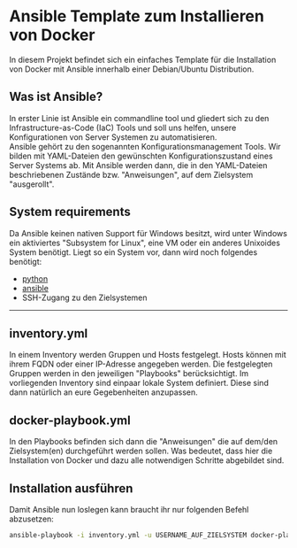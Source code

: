 # Ansible Template zum Installieren von Docker
In diesem Projekt befindet sich ein einfaches Template für die Installation von Docker mit Ansible innerhalb einer Debian/Ubuntu Distribution.

## Was ist Ansible?
In erster Linie ist Ansible ein commandline tool und gliedert sich zu den Infrastructure-as-Code (IaC) Tools und soll uns helfen, unsere Konfigurationen von Server Systemen zu automatisieren.  
Ansible gehört zu den sogenannten Konfigurationsmanagement Tools. Wir bilden mit YAML-Dateien den gewünschten Konfigurationszustand eines Server Systems ab.
Mit Ansible werden dann, die in den YAML-Dateien beschriebenen Zustände bzw. "Anweisungen", auf dem Zielsystem "ausgerollt".

## System requirements
Da Ansible keinen nativen Support für Windows besitzt, wird unter Windows ein aktiviertes "Subsystem for Linux", eine VM oder ein anderes Unixoides System benötigt.
Liegt so ein System vor, dann wird noch folgendes benötigt:

* [python](https://www.python.org/)
* [ansible](https://docs.ansible.com/ansible/latest/installation_guide/index.html)
* SSH-Zugang zu den Zielsystemen

---

## inventory.yml
In einem Inventory werden Gruppen und Hosts festgelegt. Hosts können mit ihrem FQDN oder einer IP-Adresse angegeben werden. Die festgelegten Gruppen werden in den jeweiligen "Playbooks" berücksichtigt. 
Im vorliegenden Inventory sind einpaar lokale System definiert. 
Diese sind dann natürlich an eure Gegebenheiten anzupassen.

## docker-playbook.yml
In den Playbooks befinden sich dann die "Anweisungen" die auf dem/den Zielsystem(en) durchgeführt werden sollen.
Was bedeutet, dass hier die Installation von Docker und dazu alle notwendigen Schritte abgebildet sind.

## Installation ausführen
Damit Ansible nun loslegen kann braucht ihr nur folgenden Befehl abzusetzen:

```bash
ansible-playbook -i inventory.yml -u USERNAME_AUF_ZIELSYSTEM docker-playbook.yml
```


